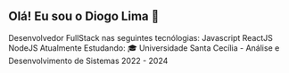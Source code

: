 ## Olá! Eu sou o Diogo Lima  👋 
Desenvolvedor FullStack nas seguintes tecnólogias:
Javascript
ReactJS
NodeJS
Atualmente Estudando:
🎓 Universidade Santa Cecília - Análise e Desenvolvimento de Sistemas 2022 - 2024
